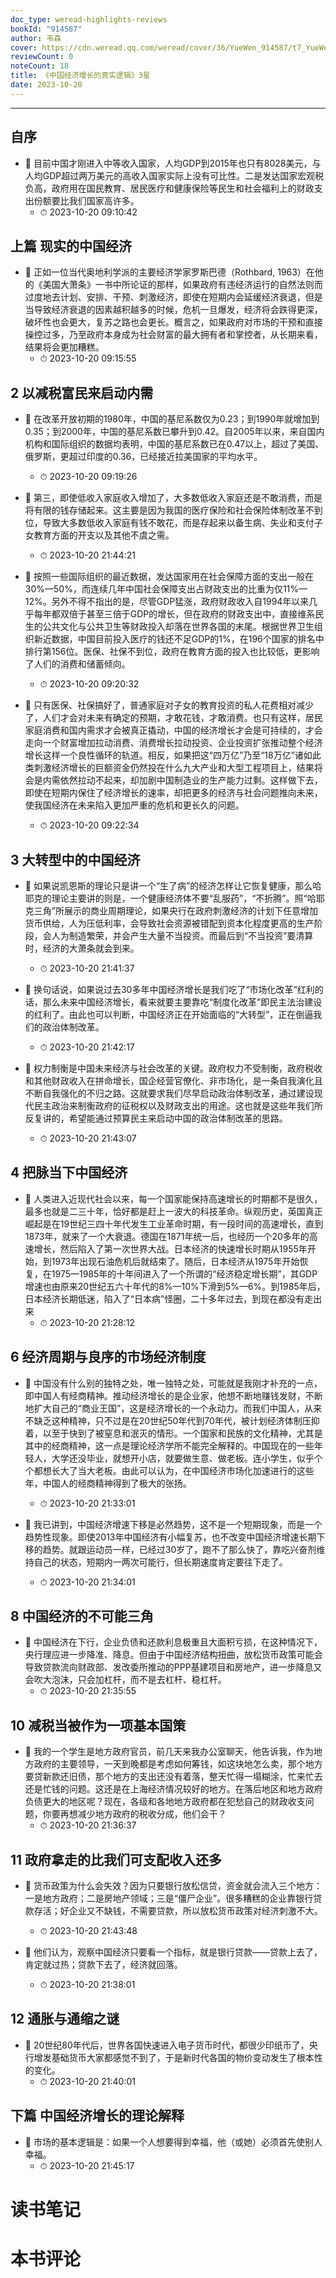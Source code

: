 ```yaml
---
doc_type: weread-highlights-reviews
bookId: "914587"
author: 韦森
cover: https://cdn.weread.qq.com/weread/cover/36/YueWen_914587/t7_YueWen_914587.jpg
reviewCount: 0
noteCount: 18
title: 《中国经济增长的真实逻辑》3星
date: 2023-10-20
---
```


---


## 自序


- 📌 目前中国才刚进入中等收入国家，人均GDP到2015年也只有8028美元，与人均GDP超过两万美元的高收入国家实际上没有可比性。二是发达国家宏观税负高，政府用在国民教育、居民医疗和健康保险等民生和社会福利上的财政支出份额要比我们国家高许多。 
    - ⏱ 2023-10-20 09:10:42 
## 上篇 现实的中国经济


- 📌 正如一位当代奥地利学派的主要经济学家罗斯巴德（Rothbard, 1963）在他的《美国大萧条》一书中所论证的那样，如果政府有违经济运行的自然法则而过度地去计划、安排、干预、刺激经济，即使在短期内会延缓经济衰退，但是当导致经济衰退的因素越积越多的时候，危机一旦爆发，经济将会跌得更深，破坏性也会更大，复苏之路也会更长。概言之，如果政府对市场的干预和直接操控过多，乃至政府本身成为社会财富的最大拥有者和掌控者，从长期来看，结果将会更加糟糕。 
    - ⏱ 2023-10-20 09:15:55 
## 2 以减税富民来启动内需


- 📌 在改革开放初期的1980年，中国的基尼系数仅为0.23；到1990年就增加到0.35；到2000年，中国的基尼系数已攀升到0.42。自2005年以来，来自国内机构和国际组织的数据均表明，中国的基尼系数已在0.47以上，超过了美国、俄罗斯，更超过印度的0.36，已经接近拉美国家的平均水平。 
    - ⏱ 2023-10-20 09:19:26 

- 📌 第三，即使低收入家庭收入增加了，大多数低收入家庭还是不敢消费，而是将有限的钱存储起来。这主要是因为我国的医疗保险和社会保险体制改革不到位，导致大多数低收入家庭有钱不敢花，而是存起来以备生病、失业和支付子女教育方面的开支以及其他不虞之需。 
    - ⏱ 2023-10-20 21:44:21 

- 📌 按照一些国际组织的最近数据，发达国家用在社会保障方面的支出一般在30%—50%，而连续几年中国社会保障支出占财政支出的比重为仅11%—12%。另外不得不指出的是，尽管GDP猛涨，政府财政收入自1994年以来几乎每年都双倍于甚至三倍于GDP的增长，但在政府的财政支出中，直接维系民生的公共文化与公共卫生等财政投入却落在世界各国的末尾。根据世界卫生组织新近数据，中国目前投入医疗的钱还不足GDP的1%，在196个国家的排名中排行第156位。医保、社保不到位，政府在教育方面的投入也比较低，更影响了人们的消费和储蓄倾向。 
    - ⏱ 2023-10-20 09:20:32 

- 📌 只有医保、社保搞好了，普通家庭对子女的教育投资的私人花费相对减少了，人们才会对未来有确定的预期，才敢花钱，才敢消费。也只有这样，居民家庭消费和国内需求才会被真正撬动，中国的经济增长才会是可持续的，才会走向一个财富增加拉动消费、消费增长拉动投资、企业投资扩张推动整个经济增长这样一个良性循环的轨道。相反，如果把这“四万亿”乃至“18万亿”诸如此类刺激经济增长的巨额资金仍然投在什么九大产业和大型工程项目上，结果将会是内需依然拉动不起来，却加剧中国制造业的生产能力过剩。这样做下去，即使在短期内保住了经济增长的速率，却把更多的经济与社会问题推向未来，使我国经济在未来陷入更加严重的危机和更长久的问题。 
    - ⏱ 2023-10-20 09:22:34 
## 3 大转型中的中国经济


- 📌 如果说凯恩斯的理论只是讲一个“生了病”的经济怎样让它恢复健康，那么哈耶克的理论主要讲的则是，一个健康经济体不要“乱服药”，“不折腾”。照“哈耶克三角”所展示的商业周期理论，如果央行在政府刺激经济的计划下任意增加货币供给，人为压低利率，会导致社会资源被错配到资本化程度更高的生产阶段，会人为制造繁荣，并会产生大量不当投资。而最后到“不当投资”要清算时，经济的大萧条就会到来。 
    - ⏱ 2023-10-20 21:41:37 

- 📌 换句话说，如果说过去30多年中国经济增长是我们吃了“市场化改革”红利的话，那么未来中国经济增长，看来就要主要靠吃“制度化改革”即民主法治建设的红利了。由此也可以判断，中国经济正在开始面临的“大转型”，正在倒逼我们的政治体制改革。 
    - ⏱ 2023-10-20 21:42:17 

- 📌 权力制衡是中国未来经济与社会改革的关键。政府权力不受制衡，政府税收和其他财政收入在拼命增长，国企经营官僚化、非市场化，是一条自我演化且不断自我强化的不归之路。这就要求我们尽早启动政治体制改革，通过建设现代民主政治来制衡政府的征税权以及财政支出的用途。这也就是这些年我们所反复讲的，希望能通过预算民主来启动中国的政治体制改革的思路。 
    - ⏱ 2023-10-20 21:43:07 
## 4 把脉当下中国经济


- 📌 人类进入近现代社会以来，每一个国家能保持高速增长的时期都不是很久，最多也就是二三十年，恰好都是赶上一波大的科技革命。纵观历史，英国真正崛起是在19世纪三四十年代发生工业革命时期，有一段时间的高速增长，直到1873年，就来了一个大衰退。德国在1871年统一后，也经历一个20多年的高速增长，然后陷入了第一次世界大战。日本经济的快速增长时期从1955年开始，到1973年出现石油危机后就结束了。随后，日本经济从1975年开始恢复，在1975—1985年的十年间进入了一个所谓的“经济稳定增长期”，其GDP增速也由原来20世纪五六十年代的8%—10%下滑到5%—6%。到1985年后，日本经济长期低迷，陷入了“日本病”怪圈，二十多年过去，到现在都没有走出来 
    - ⏱ 2023-10-20 21:28:12 
## 6 经济周期与良序的市场经济制度


- 📌 中国没有什么别的独特之处，唯一独特之处，可能就是我刚才补充的一点，即中国人有经商精神。推动经济增长的是企业家，他想不断地赚钱发财，不断地扩大自己的“商业王国”，这是经济增长的一个永动力。而我们中国人，从来不缺乏这种精神，只不过是在20世纪50年代到70年代，被计划经济体制压抑着，以至于快到了被窒息和泯灭的情形。一个国家和民族的文化精神，尤其是其中的经商精神，这一点是理论经济学所不能完全解释的。中国现在的一些年轻人，大学还没毕业，就想开小店，就要做生意、做老板。连小学生，似乎个个都想长大了当大老板。由此可以认为，在中国经济市场化加速进行的这些年，中国人的经商精神得到了极大的张扬。 
    - ⏱ 2023-10-20 21:33:01 

- 📌 我已讲到，中国经济增速下移是必然趋势，这不是一个短期现象，而是一个趋势性现象。即使2013年中国经济有小幅复苏，也不改变中国经济增速长期下移的趋势。就跟运动员一样，已经过30岁了，跑不了那么快了，靠吃兴奋剂维持自己的状态，短期内一两次可能行，但长期速度肯定要往下走了。 
    - ⏱ 2023-10-20 21:34:01 
## 8 中国经济的不可能三角


- 📌 中国经济在下行，企业负债和还款利息极重且大面积亏损，在这种情况下，央行理应进一步降准、降息。但由于中国经济结构扭曲，放松货币政策可能会导致贷款流向财政部、发改委所推动的PPP基建项目和房地产，进一步降息又会吹大泡沫，只会加杠杆，而不是去杠杆、稳杠杆。 
    - ⏱ 2023-10-20 21:35:55 
## 10 减税当被作为一项基本国策


- 📌 我的一个学生是地方政府官员，前几天来我办公室聊天，他告诉我，作为地方政府的主要领导，一天到晚都是考虑如何筹钱，如这块地怎么卖，那个地方要贷新款还旧债，那个地方的支出还没有着落，整天忙得一塌糊涂，忙来忙去还是忙钱的问题。这还是在上海经济情况较好的地方。在落后地区和地方政府负债更大的地区呢？现在，各级和各地地方政府都在犯愁自己的财政收支问题，你要再想减少地方政府的税收分成，他们会干？ 
    - ⏱ 2023-10-20 21:36:37 
## 11 政府拿走的比我们可支配收入还多


- 📌 货币政策为什么会失效？因为只要银行放松信贷，资金就会流入三个地方：一是地方政府；二是房地产领域；三是“僵尸企业”。很多糟糕的企业靠银行贷款存活；好企业又不缺钱，不需要贷款，所以放松货币政策对经济刺激不大。 
    - ⏱ 2023-10-20 21:43:48 

- 📌 他们认为，观察中国经济只要看一个指标，就是银行贷款——贷款上去了，肯定就过热；贷款下去了，经济就回落。 
    - ⏱ 2023-10-20 21:38:01 
## 12 通胀与通缩之谜


- 📌 20世纪80年代后，世界各国快速进入电子货币时代，都很少印纸币了，央行增发基础货币大家都感觉不到了，于是新时代各国的物价变动发生了根本性的变化。 
    - ⏱ 2023-10-20 21:40:01 
## 下篇 中国经济增长的理论解释


- 📌 市场的基本逻辑是：如果一个人想要得到幸福，他（或她）必须首先使别人幸福。 
    - ⏱ 2023-10-20 21:45:17 

# 读书笔记


# 本书评论
